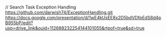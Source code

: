 // Search Task Exception Handling 
https://github.com/darwish74/ExceptionHandling.git
https://docs.google.com/presentation/d/1wE4kUsEE8x2D5bdVDfpEdS8d4pB955bP/edit?usp=drive_link&ouid=112688232254144101055&rtpof=true&sd=true
